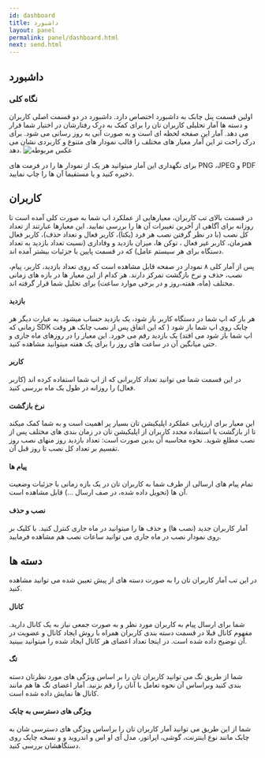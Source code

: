 ```yaml
---
id: dashboard
title: داشبورد
layout: panel
permalink: panel/dashboard.html
next: send.html
---
```

## داشبورد

### نگاه کلی

اولین قسمت پنل چابک به داشبورد اختصاص دارد. داشبورد در دو قسمت اصلی کاربران و دسته ها آمار تحلیلی کاربران تان را برای کمک به درک رفتارشان در اختیار شما قرار می دهد. آمار این صفحه لحظه ای است و به صورت آنی به روز رسانی می شود. برای درک راحت تر این آمار معیار های مختلف را قالب نمودار های متنوع و کاربردی نشان می دهد.
![عکس مربوطه](http://uupload.ir/files/uw1b_dashboarddl.png)

 برای نگهداری این آمار میتوانید هر یک از نمودار ها را در فرمت های PNG ،JPEG و PDF ذخیره کنید و یا مستقیما آن ها را چاپ نمایید. 

## کاربران

در قسمت بالای تب کاربران، معیارهایی از عملکرد اپ شما به صورت کلی آمده است تا روزانه برای آگاهی از آخرین تغییرات آن ها را بررسی نمایید. این معیارها عبارتند از تعداد کل نصب (با در نظر گرفتن نصب هر فرد (یکتا)، کاربر فعال و تعداد حذف)، کاربر فعال همزمان، کاربر غیر فعال ، توکن ها، میزان بازدید و وفاداری (نسبت تعداد بازدید به تعداد دستگاه برای هر سیستم عامل) که در قسمت پایین با جزئیات بیشتر آمده اند.

پس از آمار کلی  ۸ نمودار در صفحه قابل مشاهده است که روی تعداد بازدید، کاربر، پیام، نصب، حذف و نرخ بازگشت تمرکز دارند. هر کدام از این معیار ها در بازه های زمانی مختلف (ماه، هفته،روز و در برخی موارد ساعت) برای تحلیل شما قرار گرفته اند.

#### بازدید

هر بار که اپ شما در دستگاه کاربر باز شود، یک بازدید حساب میشود. به عبارت دیگر هر زمانی که SDK چابک روی اپ شما باز شود ( که این اتفاق پس از نصب چابک هر وقت اپ شما باز شود می افتد) یک بازدید رقم می خورد. این معیار را در روزهای ماه جاری و حتی میانگین آن در ساعت های روز را  برای یک هفته میتوانید مشاهده کنید.

#### کاربر

در این قسمت شما می توانید تعداد کاربرانی که از اپ شما استفاده کرده اند (کاربر فعال) را روزانه در طول یک ماه بررسی کنید.


#### نرخ بازگشت

این معیار برای ارزیابی عملکرد اپلیکیشن تان بسیار پر اهمیت است و به شما کمک میکند تا از بازگشت یا استفاده مجدد کاربران از اپلیکیشن تان در زمان بندی های مختلف پس از نصب مطلع شوید. نحوه محاسبه آن بدین صورت است: تعداد بازدید روز منهای نصب روز تقسیم بر تعداد کل نصب تا روز قبل آن.

#### پیام ها

تمام پیام های ارسالی از طرف شما به کاربران تان در یک بازه زمانی با جزئیات وضعیت آن ها‌ (تحویل داده شده، در صف ارسال …) قابل مشاهده است.

#### نصب و حذف

آمار کاربران جدید (نصب ها) و حذف ها را میتوانید در ماه جاری کنترل کنید. با کلیک بر روی نمودار نصب در ماه جاری می توانید ساعات نصب هم مشاهده فرمایید. 

## دسته ها

در این تب آمار کاربران تان را به صورت دسته های از پیش تعیین شده می توانید مشاهده کنید. 

#### کانال

شما برای ارسال پیام به کاربران مورد نظر و به صورت جمعی نیاز به یک کانال دارید. مفهوم کانال قبلا در قسمت دسته بندی کاربران همراه با روش ایجاد کانال و عضویت در آن توضیح داده شده است. در اینجا تعداد اعضای هر کانال ایجاد شده را میتوانید ببینید.

#### تگ

شما از طریق تگ می توانید کاربران تان را بر اساس ویژگی های مورد نظرتان دسته بندی کنید وبراساس آن نحوه تعامل با آنان را رقم بزنید. آمار اعضای تگ ها هم مانند کانال ها نمایش داده شده است.

#### ویژگی های دسترسی به چابک

شما از این طریق می توانید آمار کاربران تان را براساس ویژگی های دسترسی شان به چابک مانند نوع اینترنت، گوشی، اپراتور، مدل آی او اس و اندروید و و نسخه چابک روی دستگاهشان  بررسی کنید.  
